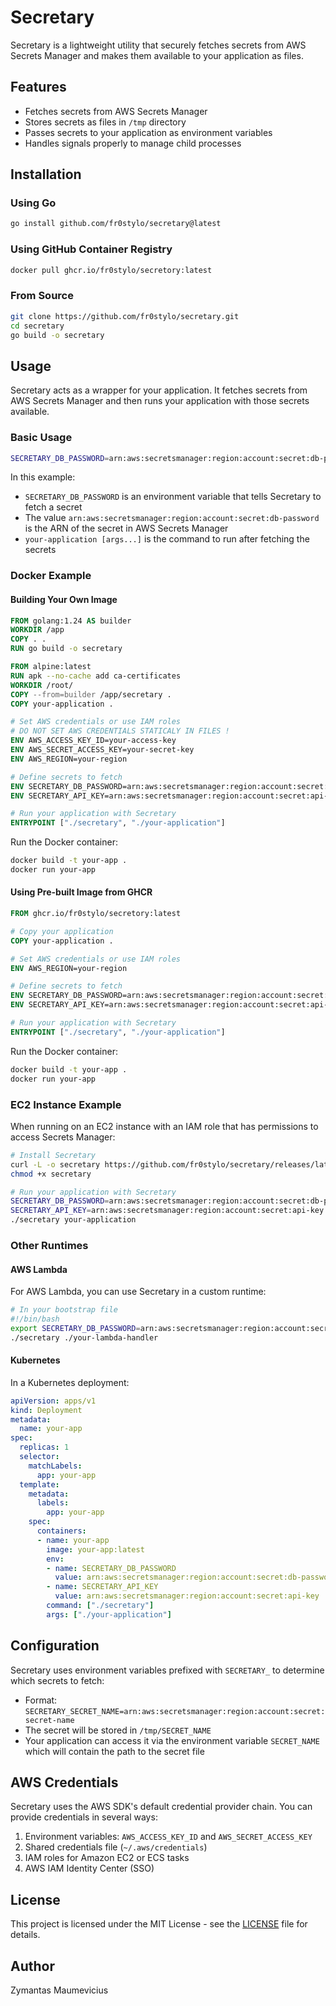# Secretary

Secretary is a lightweight utility that securely fetches secrets from AWS Secrets Manager and makes them available to
your application as files.

## Features

- Fetches secrets from AWS Secrets Manager
- Stores secrets as files in `/tmp` directory
- Passes secrets to your application as environment variables
- Handles signals properly to manage child processes

## Installation

### Using Go

```bash
go install github.com/fr0stylo/secretary@latest
```

### Using GitHub Container Registry

```bash
docker pull ghcr.io/fr0stylo/secretory:latest
```

### From Source

```bash
git clone https://github.com/fr0stylo/secretary.git
cd secretary
go build -o secretary
```

## Usage

Secretary acts as a wrapper for your application. It fetches secrets from AWS Secrets Manager and then runs your
application with those secrets available.

### Basic Usage

```bash
SECRETARY_DB_PASSWORD=arn:aws:secretsmanager:region:account:secret:db-password secretary your-application [args...]
```

In this example:

- `SECRETARY_DB_PASSWORD` is an environment variable that tells Secretary to fetch a secret
- The value `arn:aws:secretsmanager:region:account:secret:db-password` is the ARN of the secret in AWS Secrets Manager
- `your-application [args...]` is the command to run after fetching the secrets

### Docker Example

#### Building Your Own Image

```dockerfile
FROM golang:1.24 AS builder
WORKDIR /app
COPY . .
RUN go build -o secretary

FROM alpine:latest
RUN apk --no-cache add ca-certificates
WORKDIR /root/
COPY --from=builder /app/secretary .
COPY your-application .

# Set AWS credentials or use IAM roles
# DO NOT SET AWS CREDENTIALS STATICALY IN FILES !
ENV AWS_ACCESS_KEY_ID=your-access-key
ENV AWS_SECRET_ACCESS_KEY=your-secret-key
ENV AWS_REGION=your-region

# Define secrets to fetch
ENV SECRETARY_DB_PASSWORD=arn:aws:secretsmanager:region:account:secret:db-password
ENV SECRETARY_API_KEY=arn:aws:secretsmanager:region:account:secret:api-key

# Run your application with Secretary
ENTRYPOINT ["./secretary", "./your-application"]
```

Run the Docker container:

```bash
docker build -t your-app .
docker run your-app
```

#### Using Pre-built Image from GHCR

```dockerfile
FROM ghcr.io/fr0stylo/secretory:latest

# Copy your application
COPY your-application .

# Set AWS credentials or use IAM roles
ENV AWS_REGION=your-region

# Define secrets to fetch
ENV SECRETARY_DB_PASSWORD=arn:aws:secretsmanager:region:account:secret:db-password
ENV SECRETARY_API_KEY=arn:aws:secretsmanager:region:account:secret:api-key

# Run your application with Secretary
ENTRYPOINT ["./secretary", "./your-application"]
```

Run the Docker container:

```bash
docker build -t your-app .
docker run your-app
```

### EC2 Instance Example

When running on an EC2 instance with an IAM role that has permissions to access Secrets Manager:

```bash
# Install Secretary
curl -L -o secretary https://github.com/fr0stylo/secretary/releases/latest/download/secretary-linux-amd64
chmod +x secretary

# Run your application with Secretary
SECRETARY_DB_PASSWORD=arn:aws:secretsmanager:region:account:secret:db-password \
SECRETARY_API_KEY=arn:aws:secretsmanager:region:account:secret:api-key \
./secretary your-application
```

### Other Runtimes

#### AWS Lambda

For AWS Lambda, you can use Secretary in a custom runtime:

```bash
# In your bootstrap file
#!/bin/bash
export SECRETARY_DB_PASSWORD=arn:aws:secretsmanager:region:account:secret:db-password
./secretary ./your-lambda-handler
```

#### Kubernetes

In a Kubernetes deployment:

```yaml
apiVersion: apps/v1
kind: Deployment
metadata:
  name: your-app
spec:
  replicas: 1
  selector:
    matchLabels:
      app: your-app
  template:
    metadata:
      labels:
        app: your-app
    spec:
      containers:
      - name: your-app
        image: your-app:latest
        env:
        - name: SECRETARY_DB_PASSWORD
          value: arn:aws:secretsmanager:region:account:secret:db-password
        - name: SECRETARY_API_KEY
          value: arn:aws:secretsmanager:region:account:secret:api-key
        command: ["./secretary"]
        args: ["./your-application"]
```

## Configuration

Secretary uses environment variables prefixed with `SECRETARY_` to determine which secrets to fetch:

- Format: `SECRETARY_SECRET_NAME=arn:aws:secretsmanager:region:account:secret:secret-name`
- The secret will be stored in `/tmp/SECRET_NAME`
- Your application can access it via the environment variable `SECRET_NAME` which will contain the path to the secret
  file

## AWS Credentials

Secretary uses the AWS SDK's default credential provider chain. You can provide credentials in several ways:

1. Environment variables: `AWS_ACCESS_KEY_ID` and `AWS_SECRET_ACCESS_KEY`
2. Shared credentials file (`~/.aws/credentials`)
3. IAM roles for Amazon EC2 or ECS tasks
4. AWS IAM Identity Center (SSO)

## License

This project is licensed under the MIT License - see the [LICENSE](LICENSE) file for details.

## Author

Zymantas Maumevicius
